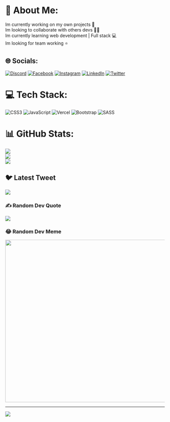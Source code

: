 # 💫 About Me:
Im currently working on my own projects 💜<br>Im looking to collaborate with others devs 🤝🏻<br>Im currently learning web development | Full stack 💻<br>Im looking for team working ⭐


## 🌐 Socials:
[![Discord](https://img.shields.io/badge/Discord-%237289DA.svg?logo=discord&logoColor=white)](https://discord.gg/Nøri#0863) [![Facebook](https://img.shields.io/badge/Facebook-%231877F2.svg?logo=Facebook&logoColor=white)](https://facebook.com/https://www.facebook.com/noricchin) [![Instagram](https://img.shields.io/badge/Instagram-%23E4405F.svg?logo=Instagram&logoColor=white)](https://instagram.com/Noricchin) [![LinkedIn](https://img.shields.io/badge/LinkedIn-%230077B5.svg?logo=linkedin&logoColor=white)](https://linkedin.com/in/Noriana-van-haeff) [![Twitter](https://img.shields.io/badge/Twitter-%231DA1F2.svg?logo=Twitter&logoColor=white)](https://twitter.com/@x__Nori) 

# 💻 Tech Stack:
![CSS3](https://img.shields.io/badge/css3-%231572B6.svg?style=for-the-badge&logo=css3&logoColor=white) ![JavaScript](https://img.shields.io/badge/javascript-%23323330.svg?style=for-the-badge&logo=javascript&logoColor=%23F7DF1E) ![Vercel](https://img.shields.io/badge/vercel-%23000000.svg?style=for-the-badge&logo=vercel&logoColor=white) ![Bootstrap](https://img.shields.io/badge/bootstrap-%23563D7C.svg?style=for-the-badge&logo=bootstrap&logoColor=white) ![SASS](https://img.shields.io/badge/SASS-hotpink.svg?style=for-the-badge&logo=SASS&logoColor=white)
# 📊 GitHub Stats:
![](https://github-readme-stats.vercel.app/api?username=Norivhc&theme=synthwave&hide_border=false&include_all_commits=false&count_private=false)<br/>
![](https://github-readme-streak-stats.herokuapp.com/?user=Norivhc&theme=synthwave&hide_border=false)<br/>
![](https://github-readme-stats.vercel.app/api/top-langs/?username=Norivhc&theme=synthwave&hide_border=false&include_all_commits=false&count_private=false&layout=compact)

## 🐦 Latest Tweet
[![](https://gtce.itsvg.in/api?username=@x__Nori)](https://github.com/VishwaGauravIn/github-twitter-card-embed)

### ✍️ Random Dev Quote
![](https://quotes-github-readme.vercel.app/api?type=vetical&theme=dark)

### 😂 Random Dev Meme
<img src="https://rm.up.railway.app/" width="512px"/>

---
[![](https://visitcount.itsvg.in/api?id=Norivhc&icon=2&color=11)](https://visitcount.itsvg.in)

<!-- Proudly created with GPRM ( https://gprm.itsvg.in ) -->
